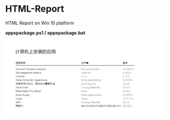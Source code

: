 # HTML-Report

HTML Report on Win 10 platform

**appxpackage.ps1 / appxpackage.bat**

![Preview for appxpackage.ps1](assets/Snipaste_2019-03-19_09-15-15.png)
